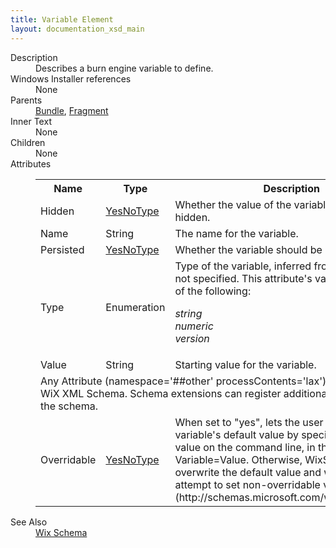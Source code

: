 ```yaml
---
title: Variable Element
layout: documentation_xsd_main
---
```

<dl>
  <dt>Description</dt>
  <dd>Describes a burn engine variable to define.</dd>
  <dt>Windows Installer references</dt>
  <dd>None</dd>
  <dt>Parents</dt>
  <dd>
    <a href="../bundle/">Bundle</a>, <a href="../fragment/">Fragment</a></dd>
  <dt>Inner Text</dt>
  <dd>None</dd>
  <dt>Children</dt>
  <dd>None</dd>
  <dt>Attributes</dt>
  <dd>
    <table cellspacing="0" cellpadding="0" class="schema">
      <tr>
        <th width="15%">Name</th>
        <th width="15%">Type</th>
        <th width="65%">Description</th>
        <th width="15%">Required</th>
      </tr>
      <tr>
        <td>Hidden</td>
        <td><a href="../simple_type_yesnotype/">YesNoType</a></td>
        <td>Whether the value of the variable should be hidden.</td>
        <td>&nbsp;</td>
      </tr>
      <tr>
        <td>Name</td>
        <td>String</td>
        <td>The name for the variable.</td>
        <td>Yes</td>
      </tr>
      <tr>
        <td>Persisted</td>
        <td><a href="../simple_type_yesnotype/">YesNoType</a></td>
        <td>Whether the variable should be persisted.</td>
        <td>&nbsp;</td>
      </tr>
      <tr>
        <td>Type</td>
        <td>Enumeration</td>
        <td>Type of the variable, inferred from the value if not specified.  This attribute's value must be one of the following:<dl><dt class="enumerationValue"><dfn>string</dfn></dt><dd></dd><dt class="enumerationValue"><dfn>numeric</dfn></dt><dd></dd><dt class="enumerationValue"><dfn>version</dfn></dt><dd></dd></dl></td>
        <td>&nbsp;</td>
      </tr>
      <tr>
        <td>Value</td>
        <td>String</td>
        <td>Starting value for the variable.</td>
        <td>&nbsp;</td>
      </tr>
      <tr>
        <td colspan="4">
          <span class="extension">Any Attribute (namespace='##other' processContents='lax')                      Extensibility point in the WiX XML Schema.  Schema extensions can register additional                     attributes at this point in the schema.                 </span>
          <tr>
            <td>
              <span class="extension">Overridable</span>
            </td>
            <td><a href="../../bal/simple_type_yesnotype">YesNoType</a></td>
            <td>                 When set to "yes", lets the user override the variable's default value by specifying another value on the command line,                 in the form Variable=Value. Otherwise, WixStdBA won't overwrite the default value and will log                  "Ignoring attempt to set non-overridable variable: 'BAR'."              (http://schemas.microsoft.com/wix/BalExtension)</td>
            <td>&nbsp;</td>
          </tr>
        </td>
      </tr>
    </table>
  </dd>
  <dt>See Also</dt>
  <dd>
    <a href="../wix">Wix Schema</a>
  </dd>
</dl>
